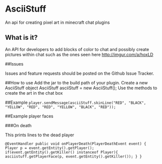 AsciiStuff
==========

An api for creating pixel art in minecraft chat plugins

## What is it?

An API for developers to add blocks of color to chat and possibly create pictures within chat such as the ones seen here http://imgur.com/a/hoxLD

##Issues

Issues and feature requests should be posted on the Github Issue Tracker.

##How to use
Add the jar to the build path of your plugin.
Create a new AsciiStuff object
      AsciiStuff asciiStuff = new AsciiStuff();
Use the methods to create the art in the chat box

##Example
`player.sendMessage(asciiStuff.skinLine("RED", "BLACK", "YELLOW", "RED", "RED", "YELLOW", "BLACK", "RED"));`

##Example player faces

###On death

This prints lines to the dead player

`@EventHandler
public void onPlayerDeath(PlayerDeathEvent event) {
	Player p = event.getEntity().getPlayer();
	if(event.getEntity().getKiller() instanceof Player){
		asciistuff.getPlayerFace(p, event.getEntity().getKiller());
	}
}`

